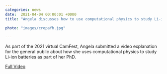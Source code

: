 ```yaml
---                                                                                                                                                                                      
categories: news                                                                                                                                                                 
date:  2021-04-04 00:00:01 +0000                                                                                                                                                        
title: "Angela discusses how to use computational physics to study Li-ion batteries at CamFest"

photo: "images/cropafh.jpg"

---            
```


As part of the 2021 virtual CamFest, Angela submitted a video explanation for the general public about how she uses computational physics to study Li-ion batteries as part of her PhD. 

[Full Video](https://outreach.phy.cam.ac.uk/programme/festival/researchvids)

